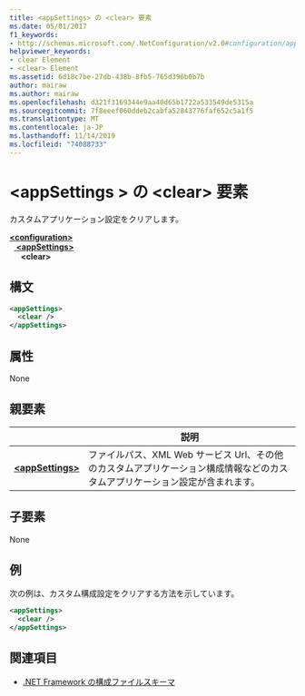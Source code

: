 ```yaml
---
title: <appSettings> の <clear> 要素
ms.date: 05/01/2017
f1_keywords:
- http://schemas.microsoft.com/.NetConfiguration/v2.0#configuration/appSettings/clear
helpviewer_keywords:
- clear Element
- <clear> Element
ms.assetid: 6d18c7be-27db-438b-8fb5-765d396b0b7b
author: mairaw
ms.author: mairaw
ms.openlocfilehash: d321f3169344e9aa40d65b1722a533549de5315a
ms.sourcegitcommit: 7f8eeef060ddeb2cabfa52843776faf652c5a1f5
ms.translationtype: MT
ms.contentlocale: ja-JP
ms.lasthandoff: 11/14/2019
ms.locfileid: "74088733"
---
```

# <a name="clear-element-for-appsettings"></a>\<appSettings > の \<clear> 要素

カスタムアプリケーション設定をクリアします。

[ **\<configuration>** ](../configuration-element.md)\
&nbsp;&nbsp;[ **\<appSettings>** ](appsettings-element-for-configuration.md)\
&nbsp;&nbsp;&nbsp;&nbsp; **\<clear>**

## <a name="syntax"></a>構文

```xml
<appSettings>
  <clear />
</appSettings>
```

## <a name="attributes"></a>属性

None

## <a name="parent-element"></a>親要素

|     | 説明 |
| --- | ----------- |
| [ **\<appSettings>** ](appsettings-element-for-configuration.md) | ファイルパス、XML Web サービス Url、その他のカスタムアプリケーション構成情報などのカスタムアプリケーション設定が含まれます。 |

## <a name="child-elements"></a>子要素

None

## <a name="example"></a>例

次の例は、カスタム構成設定をクリアする方法を示しています。

```xml
<appSettings>
  <clear />
</appSettings>
```

## <a name="see-also"></a>関連項目

- [.NET Framework の構成ファイルスキーマ](../index.md)
